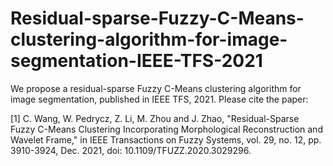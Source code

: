 # Residual-sparse-Fuzzy-C-Means-clustering-algorithm-for-image-segmentation-IEEE-TFS-2021
We propose a residual-sparse Fuzzy C-Means clustering algorithm for image segmentation, published in IEEE TFS, 2021. Please cite the paper:

[1] C. Wang, W. Pedrycz, Z. Li, M. Zhou and J. Zhao, "Residual-Sparse Fuzzy C-Means Clustering Incorporating Morphological Reconstruction and Wavelet Frame," in IEEE Transactions on Fuzzy Systems, vol. 29, no. 12, pp. 3910-3924, Dec. 2021, doi: 10.1109/TFUZZ.2020.3029296.

